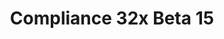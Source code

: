 ---
layout: post
title: Compliance 32x Beta 15
permalink: /compliance32x/B15
header-img: https://database.faithfulpack.net/images/website/posts/32x/B15.jpg

long_text: As fall begins and so does the school year, Compliance releases another beta, this time with a variety of small fixes and a bunch of additions to the Bedrock UI. Arctic foxes now also join their red cousins in this update and the dripstone textures have been completely redone. After going through several iterations, unlit candles have been added to the pack with lit ones likely coming in the next beta.<br><br> Bedrock users should notice smoother UI in game now, with things like the skin options page and parts of the marketplace UI now in 32x.

main_changelog: changelogs/compliance32

downloads:
  - 1.17.1 for Java Edition:
      GitHub: https://github.com/Faithful-Resource-Pack/Faithful-Java-32x/releases/download/beta-15/Compliance-32x-Java-Beta-15.zip
      CurseForge: https://www.curseforge.com/minecraft/texture-packs/faithful-32x/download/3468691
  - 1.17.30 for Bedrock Edition:
      GitHub: https://github.com/Faithful-Resource-Pack/Faithful-Bedrock-32x/releases/download/beta-15/Compliance-32x-Bedrock-Beta-15.mcpack
      CurseForge: https://www.curseforge.com/minecraft-bedrock/addons/compliance-32x-bedrock/download/3468690
---